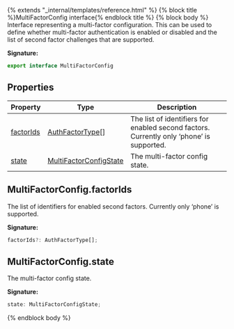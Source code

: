 {% extends "_internal/templates/reference.html" %}
{% block title %}MultiFactorConfig interface{% endblock title %}
{% block body %}
Interface representing a multi-factor configuration. This can be used to define whether multi-factor authentication is enabled or disabled and the list of second factor challenges that are supported.

<b>Signature:</b>

```typescript
export interface MultiFactorConfig 
```

## Properties

|  Property | Type | Description |
|  --- | --- | --- |
|  [factorIds](./firebase-admin.auth.multifactorconfig.md#multifactorconfigfactorids) | [AuthFactorType](./firebase-admin.auth.md#authfactortype)<!-- -->\[\] | The list of identifiers for enabled second factors. Currently only ‘phone’ is supported. |
|  [state](./firebase-admin.auth.multifactorconfig.md#multifactorconfigstate) | [MultiFactorConfigState](./firebase-admin.auth.md#multifactorconfigstate) | The multi-factor config state. |

## MultiFactorConfig.factorIds

The list of identifiers for enabled second factors. Currently only ‘phone’ is supported.

<b>Signature:</b>

```typescript
factorIds?: AuthFactorType[];
```

## MultiFactorConfig.state

The multi-factor config state.

<b>Signature:</b>

```typescript
state: MultiFactorConfigState;
```
{% endblock body %}
